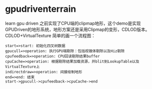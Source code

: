 # gpudriventerrain
learn gpu driven 
之前实现了CPU端的clipmap地形，这个demo是实现GPUDriven的地形系统，地形方案还是采用Clipmap的变形，CDLOD版本。
CDLOD+VirtualTexture
简单的画一个流程图：
  ```flow
  start=>start: 初始化四叉树数据
  gpucull=>operation: 执行GPU端剔除：包括视锥体剔除以及Hiz剔除
  cpufeedback=>operation: CPU回读剔除结果buffer
  cpuCache=>operation: 根据剔除结果加载资源，并blit到LookupTable以及VirtualTexture上
  indirectdraw=>operation: 间接绘制地形
  end=>end: 结束
  start->gpucull->cpufeedback->cpuCache->end
